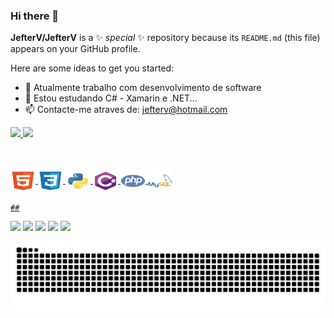 ### Hi there 👋


**JefterV/JefterV** is a ✨ _special_ ✨ repository because its `README.md` (this file) appears on your GitHub profile.

Here are some ideas to get you started:

- 🔭 Atualmente trabalho com desenvolvimento de software
- 🌱 Estou estudando C# - Xamarin e .NET...
- 📫 Contacte-me atraves de: jefterv@hotmail.com

<div>
  <a href="https://github.com/JefterV">
  <img height="180em" src="https://github-readme-stats.vercel.app/api?username=JefterV&show_icons=true&theme=dracula&include_all_commits=true&count_private=true"/>
  <img height="180em" src="https://github-readme-stats.vercel.app/api/top-langs/?username=JefterV&layout=compact&langs_count=7&theme=dracula"/>
</div>
  
  ##
  
 <div style="display: inline_block"><br>
  <img align="center" alt="Jefter-HTML" height="30" width="40" src="https://raw.githubusercontent.com/devicons/devicon/master/icons/html5/html5-original.svg">
  <img align="center" alt="Jefter-CSS" height="30" width="40" src="https://raw.githubusercontent.com/devicons/devicon/master/icons/css3/css3-original.svg">
  <img align="center" alt="Jefter-Python" height="30" width="40" src="https://raw.githubusercontent.com/devicons/devicon/master/icons/python/python-original.svg">
  <img align="center" alt="Jefter-Csharp" height="30" width="40" src="https://raw.githubusercontent.com/devicons/devicon/master/icons/csharp/csharp-original.svg">
  <img align="center" alt="Jefter-PHP" heigth="30" width="40" src="https://github.com/devicons/devicon/blob/master/icons/php/php-plain.svg">
  <img align="center" alt="Jefter-MySQL" heigth="30" width="40" src="https://github.com/devicons/devicon/blob/master/icons/mysql/mysql-original-wordmark.svg">
</div>

    ##
 
<div> 
  <a href="https://www.youtube.com/channel/UCWGfnI0UbjfsUk3Q81bw8LA" target="_blank"><img src="https://img.shields.io/badge/YouTube-FF0000?style=for-the-badge&logo=youtube&logoColor=white" target="_blank"></a>
  <a href="https://www.instagram.com/jef1nho_/" target="_blank"><img src="https://img.shields.io/badge/-Instagram-%23E4405F?style=for-the-badge&logo=instagram&logoColor=white" target="_blank"></a>
 	<a href="https://www.twitch.tv/jefterv" target="_blank"><img src="https://img.shields.io/badge/Twitch-9146FF?style=for-the-badge&logo=twitch&logoColor=white" target="_blank"></a>
  <a href = "mailto:jefterv@hotmail.com"><img src="https://img.shields.io/badge/Microsoft_Outlook-0078D4?style=for-the-badge&logo=microsoft-outlook&logoColor=white" target="_blank"></a>
  <a href="https://www.linkedin.com/in/jefter-viana-361b781a5/" target="_blank"><img src="https://img.shields.io/badge/-LinkedIn-%230077B5?style=for-the-badge&logo=linkedin&logoColor=white" target="_blank"></a> 
 
  ![Snake animation](https://github.com/JefterV/JefterV/blob/output/github-contribution-grid-snake.svg)
 
</div>
